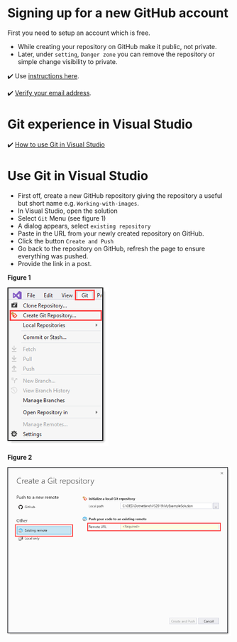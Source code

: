 # Signing up for a new GitHub account

First you need to setup an account which is free.

- While creating your repository on GitHub make it public, not private.
- Later, under `setting`, `Danger zone` you can remove the repository or simple change visibility to private.

:heavy_check_mark: Use [instructions here](https://docs.github.com/en/github/getting-started-with-github/signing-up-for-a-new-github-account).

:heavy_check_mark: [Verify your email address](https://docs.github.com/en/github/getting-started-with-github/verifying-your-email-address).


# Git experience in Visual Studio

:heavy_check_mark:  [How to use Git in Visual Studio](https://docs.microsoft.com/en-us/visualstudio/ide/git-with-visual-studio?view=vs-2019)


# Use Git in Visual Studio

- First off, create a new GitHub repository giving the repository a useful but short name e.g. `Working-with-images`.
- In Visual Studio, open the solution
- Select `Git` Menu (see figure 1)
- A dialog appears, select `existing repository`
- Paste in the URL from your newly created repository on GitHub.
- Click the button `Create and Push`
- Go back to the repository on GitHub, refresh the page to ensure everything was pushed.
- Provide the link in a post.

**Figure 1**

![assets/figure1.png](assets/figure1.png)

**Figure 2**

![assets/figure1.png](assets/figure2.png)